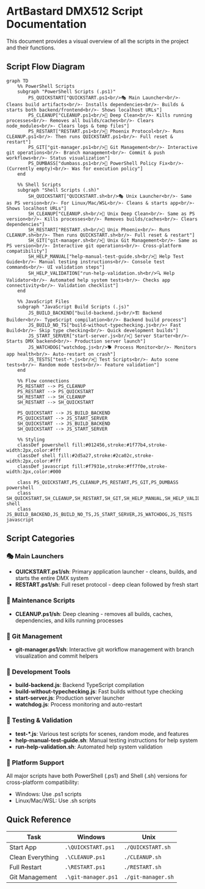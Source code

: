 # ArtBastard DMX512 Script Documentation

This document provides a visual overview of all the scripts in the project and their functions.

## Script Flow Diagram

```mermaid
graph TD
    %% PowerShell Scripts
    subgraph "PowerShell Scripts (.ps1)"
        PS_QUICKSTART["QUICKSTART.ps1<br/>🎭 Main Launcher<br/>- Cleans build artifacts<br/>- Installs dependencies<br/>- Builds & starts both backend/frontend<br/>- Shows localhost URLs"]
        PS_CLEANUP["CLEANUP.ps1<br/>🧼 Deep Clean<br/>- Kills running processes<br/>- Removes all builds/caches<br/>- Clears node_modules<br/>- Clears logs & temp files"]
        PS_RESTART["RESTART.ps1<br/>🔄 Phoenix Protocol<br/>- Runs CLEANUP.ps1<br/>- Then runs QUICKSTART.ps1<br/>- Full reset & restart"]
        PS_GIT["git-manager.ps1<br/>🌿 Git Management<br/>- Interactive git operations<br/>- Branch management<br/>- Commit & push workflows<br/>- Status visualization"]
        PS_DUMBASS["dumbass.ps1<br/>🔧 PowerShell Policy Fix<br/>- (Currently empty)<br/>- Was for execution policy"]
    end

    %% Shell Scripts
    subgraph "Shell Scripts (.sh)"
        SH_QUICKSTART["QUICKSTART.sh<br/>🎭 Unix Launcher<br/>- Same as PS version<br/>- For Linux/Mac/WSL<br/>- Cleans & starts app<br/>- Shows localhost URLs"]
        SH_CLEANUP["CLEANUP.sh<br/>🧼 Unix Deep Clean<br/>- Same as PS version<br/>- Kills processes<br/>- Removes builds/caches<br/>- Clears dependencies"]
        SH_RESTART["RESTART.sh<br/>🔄 Unix Phoenix<br/>- Runs CLEANUP.sh<br/>- Then runs QUICKSTART.sh<br/>- Full reset & restart"]
        SH_GIT["git-manager.sh<br/>🌿 Unix Git Management<br/>- Same as PS version<br/>- Interactive git operations<br/>- Cross-platform compatibility"]
        SH_HELP_MANUAL["help-manual-test-guide.sh<br/>📖 Help Test Guide<br/>- Manual testing instructions<br/>- Console test commands<br/>- UI validation steps"]
        SH_HELP_VALIDATION["run-help-validation.sh<br/>🔍 Help Validator<br/>- Automated help system tests<br/>- Checks app connectivity<br/>- Validation checklist"]
    end

    %% JavaScript Files
    subgraph "JavaScript Build Scripts (.js)"
        JS_BUILD_BACKEND["build-backend.js<br/>🏗️ Backend Builder<br/>- TypeScript compilation<br/>- Backend build process"]
        JS_BUILD_NO_TS["build-without-typechecking.js<br/>⚡ Fast Build<br/>- Skip type checking<br/>- Quick development builds"]
        JS_START_SERVER["start-server.js<br/>🚀 Server Starter<br/>- Starts DMX backend<br/>- Production server launch"]
        JS_WATCHDOG["watchdog.js<br/>🐕 Process Monitor<br/>- Monitors app health<br/>- Auto-restart on crash"]
        JS_TESTS["test-*.js<br/>🧪 Test Scripts<br/>- Auto scene tests<br/>- Random mode tests<br/>- Feature validation"]
    end

    %% Flow connections
    PS_RESTART --> PS_CLEANUP
    PS_RESTART --> PS_QUICKSTART
    SH_RESTART --> SH_CLEANUP
    SH_RESTART --> SH_QUICKSTART
    
    PS_QUICKSTART --> JS_BUILD_BACKEND
    PS_QUICKSTART --> JS_START_SERVER
    SH_QUICKSTART --> JS_BUILD_BACKEND
    SH_QUICKSTART --> JS_START_SERVER

    %% Styling
    classDef powershell fill:#012456,stroke:#1f77b4,stroke-width:2px,color:#fff
    classDef shell fill:#2d5a27,stroke:#2ca02c,stroke-width:2px,color:#fff
    classDef javascript fill:#f7931e,stroke:#ff7f0e,stroke-width:2px,color:#000
    
    class PS_QUICKSTART,PS_CLEANUP,PS_RESTART,PS_GIT,PS_DUMBASS powershell
    class SH_QUICKSTART,SH_CLEANUP,SH_RESTART,SH_GIT,SH_HELP_MANUAL,SH_HELP_VALIDATION shell
    class JS_BUILD_BACKEND,JS_BUILD_NO_TS,JS_START_SERVER,JS_WATCHDOG,JS_TESTS javascript
```

## Script Categories

### 🎭 Main Launchers
- **QUICKSTART.ps1/sh**: Primary application launcher - cleans, builds, and starts the entire DMX system
- **RESTART.ps1/sh**: Full reset protocol - deep clean followed by fresh start

### 🧼 Maintenance Scripts  
- **CLEANUP.ps1/sh**: Deep cleaning - removes all builds, caches, dependencies, and kills running processes

### 🌿 Git Management
- **git-manager.ps1/sh**: Interactive git workflow management with branch visualization and commit helpers

### 🔧 Development Tools
- **build-backend.js**: Backend TypeScript compilation
- **build-without-typechecking.js**: Fast builds without type checking
- **start-server.js**: Production server launcher
- **watchdog.js**: Process monitoring and auto-restart

### 🧪 Testing & Validation
- **test-*.js**: Various test scripts for scenes, random mode, and features
- **help-manual-test-guide.sh**: Manual testing instructions for help system
- **run-help-validation.sh**: Automated help system validation

### 📱 Platform Support
All major scripts have both PowerShell (.ps1) and Shell (.sh) versions for cross-platform compatibility:
- Windows: Use .ps1 scripts
- Linux/Mac/WSL: Use .sh scripts

## Quick Reference

| Task | Windows | Unix |
|------|---------|------|
| Start App | `.\QUICKSTART.ps1` | `./QUICKSTART.sh` |
| Clean Everything | `.\CLEANUP.ps1` | `./CLEANUP.sh` |
| Full Restart | `.\RESTART.ps1` | `./RESTART.sh` |
| Git Management | `.\git-manager.ps1` | `./git-manager.sh` |
